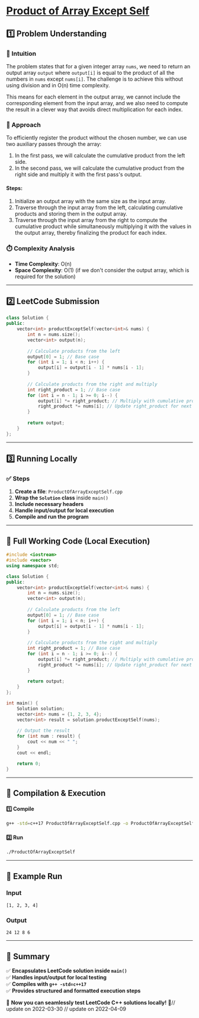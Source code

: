 # **[Product of Array Except Self](https://leetcode.com/problems/product-of-array-except-self/description/)**  

## **1️⃣ Problem Understanding**  
### **📌 Intuition**  
The problem states that for a given integer array `nums`, we need to return an output array `output` where `output[i]` is equal to the product of all the numbers in `nums` except `nums[i]`. The challenge is to achieve this without using division and in O(n) time complexity.  

This means for each element in the output array, we cannot include the corresponding element from the input array, and we also need to compute the result in a clever way that avoids direct multiplication for each index.  

### **🚀 Approach**  
To efficiently register the product without the chosen number, we can use two auxiliary passes through the array:   
1. In the first pass, we will calculate the cumulative product from the left side.
2. In the second pass, we will calculate the cumulative product from the right side and multiply it with the first pass's output.

#### Steps:  
1. Initialize an output array with the same size as the input array.  
2. Traverse through the input array from the left, calculating cumulative products and storing them in the output array.  
3. Traverse through the input array from the right to compute the cumulative product while simultaneously multiplying it with the values in the output array, thereby finalizing the product for each index.

### **⏱️ Complexity Analysis**  
- **Time Complexity**: O(n)  
- **Space Complexity**: O(1) (if we don't consider the output array, which is required for the solution)  

---  

## **2️⃣ LeetCode Submission**  
```cpp
class Solution {
public:
    vector<int> productExceptSelf(vector<int>& nums) {
        int n = nums.size();
        vector<int> output(n);
        
        // Calculate products from the left
        output[0] = 1; // Base case
        for (int i = 1; i < n; i++) {
            output[i] = output[i - 1] * nums[i - 1];
        }
        
        // Calculate products from the right and multiply
        int right_product = 1; // Base case
        for (int i = n - 1; i >= 0; i--) {
            output[i] *= right_product; // Multiply with cumulative product from the right
            right_product *= nums[i]; // Update right_product for next iteration
        }
        
        return output;
    }
};
```  

---  

## **3️⃣ Running Locally**  
### **✅ Steps**  
1. **Create a file**: `ProductOfArrayExceptSelf.cpp`  
2. **Wrap the `Solution` class** inside `main()`  
3. **Include necessary headers**  
4. **Handle input/output for local execution**  
5. **Compile and run the program**  

---  

## **📝 Full Working Code (Local Execution)**  
```cpp
#include <iostream>
#include <vector>
using namespace std;

class Solution {
public:
    vector<int> productExceptSelf(vector<int>& nums) {
        int n = nums.size();
        vector<int> output(n);
        
        // Calculate products from the left
        output[0] = 1; // Base case
        for (int i = 1; i < n; i++) {
            output[i] = output[i - 1] * nums[i - 1];
        }
        
        // Calculate products from the right and multiply
        int right_product = 1; // Base case
        for (int i = n - 1; i >= 0; i--) {
            output[i] *= right_product; // Multiply with cumulative product from the right
            right_product *= nums[i]; // Update right_product for next iteration
        }
        
        return output;
    }
};

int main() {
    Solution solution;
    vector<int> nums = {1, 2, 3, 4};
    vector<int> result = solution.productExceptSelf(nums);
    
    // Output the result
    for (int num : result) {
        cout << num << " ";
    }
    cout << endl;

    return 0;
}
```  

---  

## **🔧 Compilation & Execution**  
#### **1️⃣ Compile**  
```bash
g++ -std=c++17 ProductOfArrayExceptSelf.cpp -o ProductOfArrayExceptSelf
```  

#### **2️⃣ Run**  
```bash
./ProductOfArrayExceptSelf
```  

---  

## **🎯 Example Run**  
### **Input**  
```
[1, 2, 3, 4]
```  
### **Output**  
```
24 12 8 6 
```  

---  

## **📌 Summary**  
✅ **Encapsulates LeetCode solution inside `main()`**  
✅ **Handles input/output for local testing**  
✅ **Compiles with `g++ -std=c++17`**  
✅ **Provides structured and formatted execution steps**  

🚀 **Now you can seamlessly test LeetCode C++ solutions locally!** 🚀// update on 2022-03-30
// update on 2022-04-09
